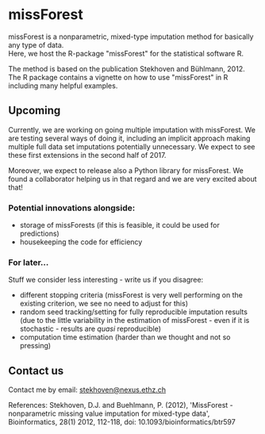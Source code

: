 # missForest

missForest is a nonparametric, mixed-type imputation method for basically any type of data.  
Here, we host the R-package "missForest" for the statistical software R.  

The method is based on the publication Stekhoven and Bühlmann, 2012. The R package contains a vignette on how to use "missForest" in R including many helpful examples.  

## Upcoming

Currently, we are working on going multiple imputation with missForest. We are testing several ways of doing it, including an implicit approach making multiple full data set imputations potentially unnecessary. We expect to see these first extensions in the second half of 2017.

Moreover, we expect to release also a Python library for missForest. We found a collaborator helping us in that regard and we are very excited about that!

### Potential innovations alongside: 

- storage of missForests (if this is feasible, it could be used for predictions)
- housekeeping the code for efficiency 

### For later...

Stuff we consider less interesting  - write us if you disagree:

- different stopping criteria (missForest is very well performing on the existing criterion, we see no need to adjust for this)
- random seed tracking/setting for fully reproducible imputation results (due to the little variability in the estimation of missForest - even if it is stochastic - results are _quasi_ reproducible)
- computation time estimation (harder than we thought and not so pressing)

## Contact us

Contact me by email: stekhoven@nexus.ethz.ch  

References: 
Stekhoven, D.J. and Buehlmann, P. (2012), 'MissForest - nonparametric missing value imputation  for mixed-type data', Bioinformatics, 28(1) 2012, 112-118, doi: 10.1093/bioinformatics/btr597
